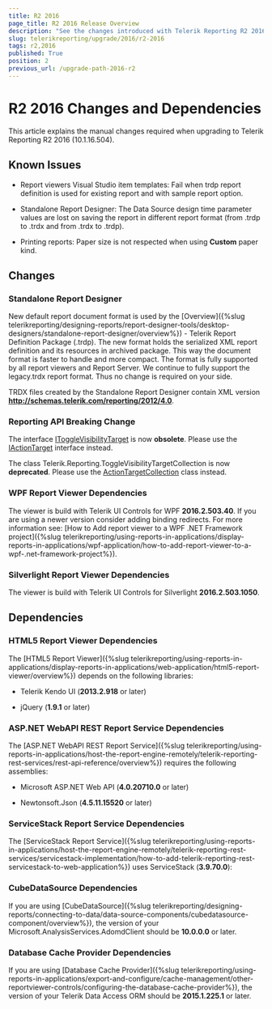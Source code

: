```yaml
---
title: R2 2016
page_title: R2 2016 Release Overview 
description: "See the changes introduced with Telerik Reporting R2 2016 that should be considered before upgrading, and the 3rd party products & packages this version depends on."
slug: telerikreporting/upgrade/2016/r2-2016
tags: r2,2016
published: True
position: 2
previous_url: /upgrade-path-2016-r2
---
```


# R2 2016 Changes and Dependencies

This article explains the manual changes required when upgrading to Telerik Reporting R2 2016 (10.1.16.504).

## Known Issues

* Report viewers Visual Studio item templates: Fail when trdp report definition is used for existing report and with sample report option. 

* Standalone Report Designer: The Data Source design time parameter values are lost on saving the report in different report format (from .trdp to .trdx and from .trdx to .trdp). 

* Printing reports: Paper size is not respected when using __Custom__ paper kind. 

## Changes

### Standalone Report Designer

New default report document format is used by the [Overview]({%slug telerikreporting/designing-reports/report-designer-tools/desktop-designers/standalone-report-designer/overview%}) - Telerik Report Definition Package (.trdp). The new format holds the serialized XML report definition and its resources in archived package. This way the document format is faster to handle and more compact. The format is fully supported by all report viewers and Report Server. We continue to fully support the legacy.trdx report format. Thus no change is required on your side. 

TRDX files created by the Standalone Report Designer contain XML version __http://schemas.telerik.com/reporting/2012/4.0__. 

### Reporting API Breaking Change

The interface [IToggleVisibilityTarget](/reporting/api/Telerik.Reporting.IToggleVisibilityTarget) is now __obsolete__. Please use the [IActionTarget](/reporting/api/Telerik.Reporting.IActionTarget) interface instead. 

The class Telerik.Reporting.ToggleVisibilityTargetCollection is now __deprecated__. Please use the [ActionTargetCollection](/reporting/api/Telerik.Reporting.ActionTargetCollection) class instead. 

### WPF Report Viewer Dependencies

The viewer is build with Telerik UI Controls for WPF __2016.2.503.40__. If you are using a newer version consider adding binding redirects. For more information see: [How to Add report viewer to a WPF .NET Framework project]({%slug telerikreporting/using-reports-in-applications/display-reports-in-applications/wpf-application/how-to-add-report-viewer-to-a-wpf-.net-framework-project%}).

### Silverlight Report Viewer Dependencies

The viewer is build with Telerik UI Controls for Silverlight __2016.2.503.1050__. 

## Dependencies

### HTML5 Report Viewer Dependencies

The [HTML5 Report Viewer]({%slug telerikreporting/using-reports-in-applications/display-reports-in-applications/web-application/html5-report-viewer/overview%}) depends on the following libraries: 

* Telerik Kendo UI (__2013.2.918__ or later) 

* jQuery (__1.9.1__ or later) 

### ASP.NET WebAPI REST Report Service Dependencies

The [ASP.NET WebAPI REST Report Service]({%slug telerikreporting/using-reports-in-applications/host-the-report-engine-remotely/telerik-reporting-rest-services/rest-api-reference/overview%}) requires the following assemblies: 

* Microsoft ASP.NET Web API (__4.0.20710.0__ or later) 

* Newtonsoft.Json (__4.5.11.15520__ or later) 

### ServiceStack Report Service Dependencies

The [ServiceStack Report Service]({%slug telerikreporting/using-reports-in-applications/host-the-report-engine-remotely/telerik-reporting-rest-services/servicestack-implementation/how-to-add-telerik-reporting-rest-servicestack-to-web-application%}) uses ServiceStack (__3.9.70.0__): 

### CubeDataSource Dependencies

If you are using [CubeDataSource]({%slug telerikreporting/designing-reports/connecting-to-data/data-source-components/cubedatasource-component/overview%}), the version of your Microsoft.AnalysisServices.AdomdClient should be __10.0.0.0__ or later. 

### Database Cache Provider Dependencies

If you are using [Database Cache Provider]({%slug telerikreporting/using-reports-in-applications/export-and-configure/cache-management/other-reportviewer-controls/configuring-the-database-cache-provider%}), the version of your Telerik Data Access ORM should be __2015.1.225.1__ or later. 
